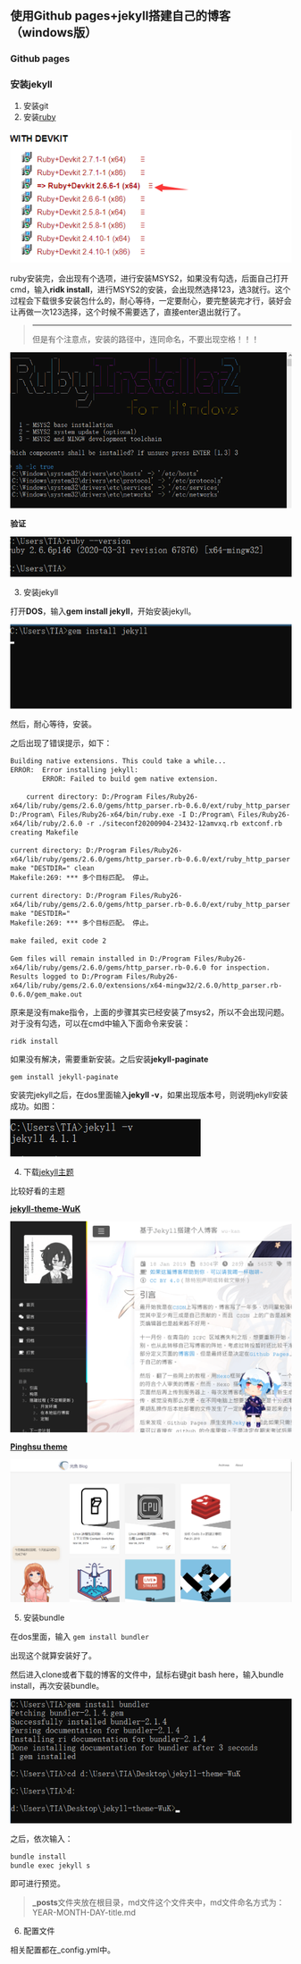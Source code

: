 ## 使用Github pages+jekyll搭建自己的博客（windows版）

### Github pages

### 安装jekyll

1. 安装git
2. 安装[ruby](https://rubyinstaller.org/downloads/)

![image-20200904151743005](../assets/image-20200904151743005.png)

ruby安装完，会出现有个选项，进行安装MSYS2，如果没有勾选，后面自己打开cmd，输入**ridk install**，进行MSYS2的安装，会出现然选择123，选3就行。这个过程会下载很多安装包什么的，耐心等待，一定要耐心，要完整装完才行，装好会让再做一次123选择，这个时候不需要选了，直接enter退出就行了。

> ---------------------------
> 但是有个注意点，安装的路径中，连同命名，不要出现空格！！！

![image-20200904155131651](../assets/image-20200904155131651.png)

**验证**

![image-20200904152843458](../assets/image-20200904152843458.png)

3. 安装jekyll

打开**DOS**，输入**gem install jekyll**，开始安装jekyll。

![image-20200904152928521](../assets/image-20200904152928521.png)

然后，耐心等待，安装。

之后出现了错误提示，如下：

```
Building native extensions. This could take a while...
ERROR:  Error installing jekyll:
        ERROR: Failed to build gem native extension.

    current directory: D:/Program Files/Ruby26-x64/lib/ruby/gems/2.6.0/gems/http_parser.rb-0.6.0/ext/ruby_http_parser
D:/Program\ Files/Ruby26-x64/bin/ruby.exe -I D:/Program\ Files/Ruby26-x64/lib/ruby/2.6.0 -r ./siteconf20200904-23432-12amvxq.rb extconf.rb
creating Makefile

current directory: D:/Program Files/Ruby26-x64/lib/ruby/gems/2.6.0/gems/http_parser.rb-0.6.0/ext/ruby_http_parser
make "DESTDIR=" clean
Makefile:269: *** 多个目标匹配。 停止。

current directory: D:/Program Files/Ruby26-x64/lib/ruby/gems/2.6.0/gems/http_parser.rb-0.6.0/ext/ruby_http_parser
make "DESTDIR="
Makefile:269: *** 多个目标匹配。 停止。

make failed, exit code 2

Gem files will remain installed in D:/Program Files/Ruby26-x64/lib/ruby/gems/2.6.0/gems/http_parser.rb-0.6.0 for inspection.
Results logged to D:/Program Files/Ruby26-x64/lib/ruby/gems/2.6.0/extensions/x64-mingw32/2.6.0/http_parser.rb-0.6.0/gem_make.out
```

原来是没有make指令，上面的步骤其实已经安装了msys2，所以不会出现问题。对于没有勾选，可以在cmd中输入下面命令来安装：

```
ridk install
```

如果没有解决，需要重新安装。之后安装**jekyll-paginate**

```
gem install jekyll-paginate
```

安装完jekyll之后，在dos里面输入**jekyll -v**，如果出现版本号，则说明jekyll安装成功。如图：

![image-20200904160233942](../assets/image-20200904160233942.png)

4. 下载[jekyll主题](http://jekyllthemes.org/)

比较好看的主题

[**jekyll-theme-WuK**](https://github.com/wu-kan/jekyll-theme-WuK)

![img](../assets/screenshot.png)

[**Pinghsu theme**](https://github.com/lightfish-zhang/pinghsu-jekyll)

![image-20200904152555154](../assets/image-20200904152555154.png)

5. 安装bundle

在dos里面，输入 `gem install bundler`

出现这个就算安装好了。

然后进入clone或者下载的博客的文件中，鼠标右键git bash here，输入bundle install，再次安装bundle。

![image-20200904160616470](../assets/image-20200904160616470.png)

之后，依次输入：

```
bundle install
bundle exec jekyll s
```

即可进行预览。

> **_posts**文件夹放在根目录，md文件这个文件夹中，md文件命名方式为：YEAR-MONTH-DAY-title.md

6. 配置文件

相关配置都在_config.yml中。

